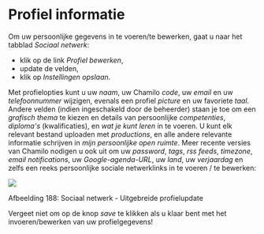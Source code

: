 # Profiel informatie

Om uw persoonlijke gegevens in te voeren/te bewerken, gaat u naar het tabblad _Sociaal netwerk_:

* klik op de link _Profiel bewerken_,
* update de velden,
* klik op _Instellingen opslaan_.

Met profielopties kunt u uw _naam_, uw Chamilo _code_, uw _email_ en uw _telefoonnummer_ wijzigen, evenals een profiel _picture_ en uw favoriete _taal_. Andere velden \(indien ingeschakeld door de beheerder\) staan je toe om een _grafisch thema_ te kiezen en details van persoonlijke _competenties_, _diploma's_ \(kwalificaties\), en _wat je kunt leren_ in te voeren. U kunt elk relevant bestand uploaden met _productions_, en alle andere relevante informatie schrijven in _mijn persoonlijke open ruimte_. Meer recente versies van Chamilo nodigen u ook uit om uw _password_, _tags_, _rss_ _feeds_, _timezone_, _email_ _notifications_, uw _Google-agenda-URL_, uw _land_, uw _verjaardag_ en zelfs een reeks persoonlijke sociale netwerklinks in te voeren / te bewerken:

![](../../.gitbook/assets/graphics339%20%283%29.png)

Afbeelding 188: Sociaal netwerk - Uitgebreide profielupdate

Vergeet niet om op de knop _save_ te klikken als u klaar bent met het invoeren/bewerken van uw profielgegevens!

